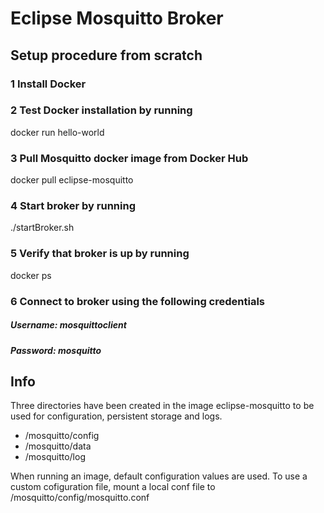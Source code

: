 # Eclipse Mosquitto Broker

## Setup procedure from scratch

### 1 Install Docker

### 2 Test Docker installation by running
docker run hello-world

### 3 Pull Mosquitto docker image from Docker Hub
docker pull eclipse-mosquitto

### 4 Start broker by running
./startBroker.sh 

### 5 Verify that broker is up by running
docker ps

### 6 Connect to broker using the following credentials
##### Username: mosquittoclient
##### Password: mosquitto

## Info

Three directories have been created in the image eclipse-mosquitto to be used for configuration, persistent storage and logs.

- /mosquitto/config
- /mosquitto/data
- /mosquitto/log

When running an image, default configuration values are used. To use a custom cofiguration file, mount a local conf file 
to /mosquitto/config/mosquitto.conf
